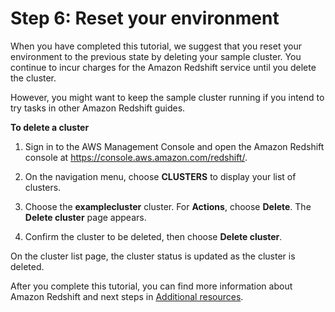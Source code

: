 # Step 6: Reset your environment<a name="rs-gsg-clean-up-tasks"></a>

When you have completed this tutorial, we suggest that you reset your environment to the previous state by deleting your sample cluster\. You continue to incur charges for the Amazon Redshift service until you delete the cluster\.

However, you might want to keep the sample cluster running if you intend to try tasks in other Amazon Redshift guides\. 

**To delete a cluster**

1. Sign in to the AWS Management Console and open the Amazon Redshift console at [https://console\.aws\.amazon\.com/redshift/](https://console.aws.amazon.com/redshift/)\.

1. On the navigation menu, choose **CLUSTERS** to display your list of clusters\. 

1. Choose the **examplecluster** cluster\. For **Actions**, choose **Delete**\. The **Delete cluster** page appears\. 

1. Confirm the cluster to be deleted, then choose **Delete cluster**\. 

On the cluster list page, the cluster status is updated as the cluster is deleted\. 

After you complete this tutorial, you can find more information about Amazon Redshift and next steps in [Additional resources](additional-resources.md)\.